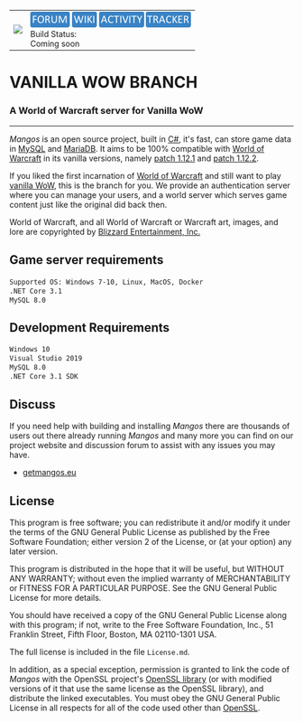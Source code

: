<table border=0 cellpadding=0 cellspacing=0 valign='top'><tr>
<td><a href='https://www.getmangos.eu' target='getmangos.eu'><img src='https://www.getmangos.eu/!assets_mangos/logo.png' border=0></a></td>
<td valign='top'>
<a href='https://www.getmangos.eu/forums/' target='getmangos.forum'><img src='/icons/FORUM.gif' border=0></a>
<a href='https://www.getmangos.eu/wiki' target='getmangos.wiki'><img src='/icons/WIKI.gif' border=0></a>
<a href='https://www.getmangos.eu/github-activity/' target='getmangos.activity'><img src='/icons/ACTIVITY.gif' border=0></a>
<a href='https://www.getmangos.eu/bug-tracker/others/mangos-sharpe//' target='getmangos.tracker'><img src='/icons/TRACKER.gif' border=0></a>
<br />Build Status: <br/>Coming soon
</td></tr></table>

VANILLA WOW BRANCH
===
### A World of Warcraft server for Vanilla WoW  
----
*Mangos* is an open source project, built in [C#][7], it's fast, can store game data in 
[MySQL][40] and [MariaDB][41]. It aims to be 100% compatible with [World of Warcraft][2]
in its vanilla versions, namely [patch 1.12.1][5] and [patch 1.12.2][6].

If you liked the first incarnation of [World of Warcraft][2] and still want to play
[vanilla WoW][4], this is the branch for you. We provide an authentication
server where you can manage your users, and a world server which serves game
content just like the original did back then.

World of Warcraft, and all World of Warcraft or Warcraft art, images, and lore are
copyrighted by [Blizzard Entertainment, Inc.][1]

## Game server requirements
    Supported OS: Windows 7-10, Linux, MacOS, Docker
    .NET Core 3.1
    MySQL 8.0

## Development Requirements
    Windows 10
    Visual Studio 2019
    MySQL 8.0
    .NET Core 3.1 SDK
  
Discuss
-------
If you need help with building and installing *Mangos* there are thousands of
users out there already running *Mangos* and many more you can find on our
project website and discussion forum to assist with any issues you may have.

* [getmangos.eu][10]

License
-------
This program is free software; you can redistribute it and/or modify it under
the terms of the GNU General Public License as published by the Free Software
Foundation; either version 2 of the License, or (at your option) any later
version.

This program is distributed in the hope that it will be useful, but WITHOUT ANY
WARRANTY; without even the implied warranty of MERCHANTABILITY or FITNESS FOR A
PARTICULAR PURPOSE.  See the GNU General Public License for more details.

You should have received a copy of the GNU General Public License along with
this program; if not, write to the Free Software Foundation, Inc., 51 Franklin
Street, Fifth Floor, Boston, MA 02110-1301 USA.

The full license is included in the file `License.md`.

In addition, as a special exception, permission is granted to link the code of
*Mangos* with the OpenSSL project's [OpenSSL library][48] (or with modified
versions of it that use the same license as the OpenSSL library), and distribute
the linked executables. You must obey the GNU General Public License in all
respects for all of the code used other than [OpenSSL][48].

[1]: http://blizzard.com/ "Blizzard Entertainment Inc. · we love you!"
[2]: http://blizzard.com/games/wow/ "World of Warcraft · Classic / Vanilla"
[3]: http://wowpedia.org/Beta#World_of_Warcraft "World of Warcraft - Classic Beta"
[4]: http://www.wowpedia.org/Patch_1.12.0 "Vanilla WoW · Patch 1.12.0 release notes"
[5]: http://www.wowpedia.org/Patch_1.12.1 "Vanilla WoW · Patch 1.12.1 release notes"
[6]: http://www.wowpedia.org/Patch_1.12.2 "Vanilla WoW · Patch 1.12.2 release notes"
[7]: http://www.cppreference.com/ "C / C++ reference"

[10]: https://getmangos.eu/ "mangos · project site"
[12]: https://github.com/mangosserver "MaNGOS Sharp · github organization"
[13]: https://github.com/mangosserver/mangosSharp "MaNGOS Sharp · server repository"
[15]: https://github.com/mangoszero/database "MaNGOS Zero · content database repository"
[17]: https://scan.coverity.com/ "Coverity Scan · Static Code Analysis"

[19]: http://www.cmake.org/ "CMake · Cross Platform Make"
[20]: http://windows.microsoft.com/ "Microsoft Windows"
[21]: http://www.debian.org/ "Debian · The Universal Operating System"
[22]: http://www.ubuntu.com/ "Ubuntu · The world's most popular free OS"
[23]: http://www.freebsd.org/ "FreeBSD · The Power To Serve"
[24]: http://www.netbsd.org/ "NetBSD · The NetBSD Project"
[25]: http://www.openbsd.org/ "OpenBSD · Free, functional and secure"
[31]: https://visualstudio.microsoft.com/vs/older-downloads/ "Visual Studio Downloads"
[33]: http://clang.llvm.org/ "clang · a C language family frontend for LLVM"
[34]: http://git-scm.com/ "Git · Distributed version control system"
[35]: http://windows.github.com/ "github · windows client"
[36]: http://www.sourcetreeapp.com/ "SourceTree · Free Mercurial and Git Client for Windows/Mac"

[40]: http://www.mysql.com/ "MySQL · The world's most popular open source database"
[41]: http://www.mariadb.org/ "MariaDB · An enhanced, drop-in replacement for MySQL"
[43]: http://www.dre.vanderbilt.edu/~schmidt/ACE.html "ACE · The ADAPTIVE Communication Environment"
[44]: http://github.com/memononen/recastnavigation "Recast · Navigation-mesh Toolset for Games"
[45]: http://sourceforge.net/projects/g3d/ "G3D · G3D Innovation Engine"
[46]: http://github.com/ge0rg/libmpq "libmpq · A library for reading data from MPQ archives"
[48]: http://www.openssl.org/ "OpenSSL · The Open Source toolkit for SSL/TLS"
[49]: http://www.stack.nl/~dimitri/doxygen/ "Doxygen · API documentation generator"
[50]: http://www.lua.org/ "Lua · The Programming Language"
[51]: http://gnuwin32.sourceforge.net/packages/zlib.htm "Zlib for Windows"
[52]: http://gnuwin32.sourceforge.net/packages/bzip2.htm "Bzip2 for Windows"
[53]: http://www.zlib.net/ "Zlib"
[54]: http://www.bzip.org/ "Bzip2"
[55]: http://slproweb.com/products/Win32OpenSSL.html "OpenSSL for Windows"
[56]: http://www.lua.org/ "Lua"
[57]: https://code.google.com/p/luaforwindows/ "Lua for Windows"

